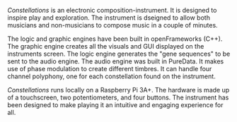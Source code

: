 *Constellations* is an electronic composition-instrument. It is designed to inspire play and exploration. The instrument is dseigned to allow both musicians and non-musicians to compose music in a couple of minutes. 

The logic and graphic engines have been built in openFrameworks (C++). The graphic engine creates all the visuals and GUI displayed on the instruments screen. The logic engine generates the "gene sequences" to be sent to the audio engine. The audio engine was built in PureData. It makes use of phase modulation to create different timbres. It can handle four channel polyphony, one for each constellation found on the instrument. 

*Constellations* runs locally on a Raspberry Pi 3A+. The hardware is made up of a touchscreen, two potentiometers, and four buttons. The instrument has been designed to make playing it an intuitive and engaging experience for all.